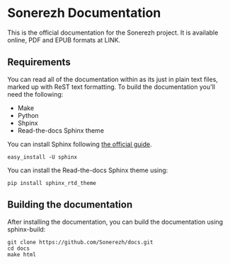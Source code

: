 Sonerezh Documentation
=====================
This is the official documentation for the Sonerezh project. It is available online, PDF and EPUB formats at LINK.

Requirements
------------
You can read all of the documentation within as its just in plain text files, marked up with ReST text formatting.  To build the documentation you'll need the following:

* Make
* Python
* Shpinx
* Read-the-docs Sphinx theme

You can install Sphinx following [the official guide](http://sphinx-doc.org/).

	easy_install -U sphinx

You can install the Read-the-docs Sphinx theme using:

	pip install sphinx_rtd_theme

Building the documentation
--------------------------
After installing the documentation, you can build the documentation using sphinx-build:

	git clone https://github.com/Sonerezh/docs.git
	cd docs
	make html
